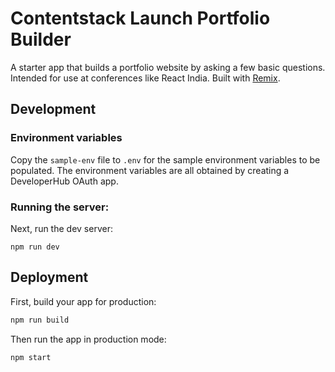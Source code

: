 # Contentstack Launch Portfolio Builder

A starter app that builds a portfolio website by asking a few basic questions. Intended for use at conferences like React India. Built with [Remix](https://remix.run/).

## Development

### Environment variables
Copy the `sample-env` file to `.env` for the sample environment variables to be populated. The environment variables are all obtained by creating a DeveloperHub OAuth app.

### Running the server:

Next, run the dev server:

```shellscript
npm run dev
```

## Deployment

First, build your app for production:

```sh
npm run build
```

Then run the app in production mode:

```sh
npm start
```
